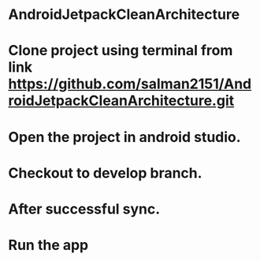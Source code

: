 # AndroidJetpackCleanArchitecture

# Clone project using terminal from link https://github.com/salman2151/AndroidJetpackCleanArchitecture.git
# Open the project in android studio.
# Checkout to develop branch.
# After successful sync.
# Run the app
